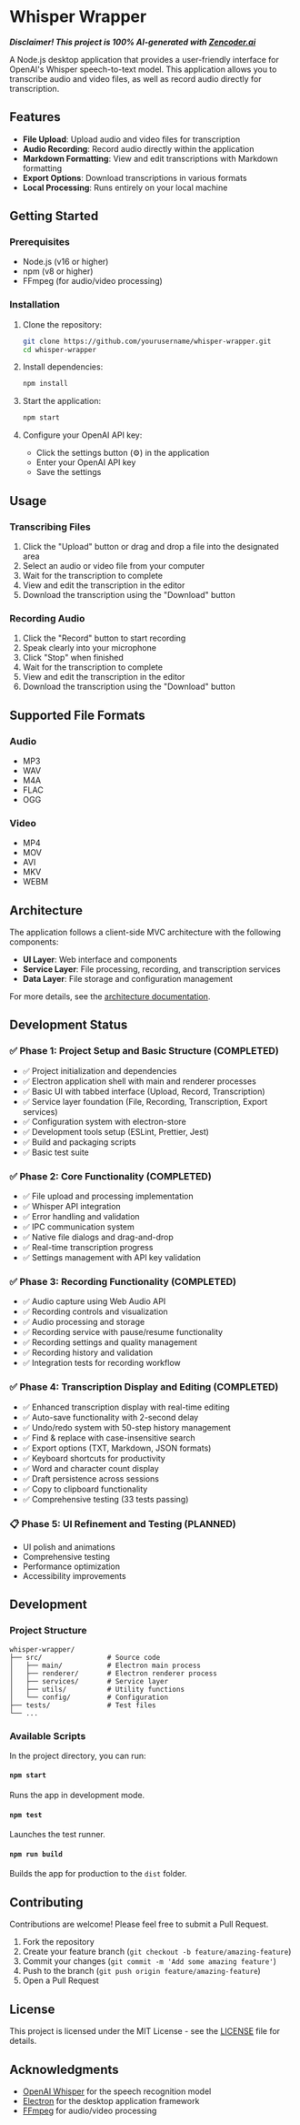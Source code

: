 # Whisper Wrapper
***Disclaimer! This project is 100% AI-generated with [Zencoder.ai](https://zencoder.ai/)***

A Node.js desktop application that provides a user-friendly interface for OpenAI's Whisper speech-to-text model. This application allows you to transcribe audio and video files, as well as record audio directly for transcription.

## Features

- **File Upload**: Upload audio and video files for transcription
- **Audio Recording**: Record audio directly within the application
- **Markdown Formatting**: View and edit transcriptions with Markdown formatting
- **Export Options**: Download transcriptions in various formats
- **Local Processing**: Runs entirely on your local machine

## Getting Started

### Prerequisites

- Node.js (v16 or higher)
- npm (v8 or higher)
- FFmpeg (for audio/video processing)

### Installation

1. Clone the repository:
   ```bash
   git clone https://github.com/yourusername/whisper-wrapper.git
   cd whisper-wrapper
   ```

2. Install dependencies:
   ```bash
   npm install
   ```

3. Start the application:
   ```bash
   npm start
   ```

4. Configure your OpenAI API key:
   - Click the settings button (⚙️) in the application
   - Enter your OpenAI API key
   - Save the settings

## Usage

### Transcribing Files

1. Click the "Upload" button or drag and drop a file into the designated area
2. Select an audio or video file from your computer
3. Wait for the transcription to complete
4. View and edit the transcription in the editor
5. Download the transcription using the "Download" button

### Recording Audio

1. Click the "Record" button to start recording
2. Speak clearly into your microphone
3. Click "Stop" when finished
4. Wait for the transcription to complete
5. View and edit the transcription in the editor
6. Download the transcription using the "Download" button

## Supported File Formats

### Audio
- MP3
- WAV
- M4A
- FLAC
- OGG

### Video
- MP4
- MOV
- AVI
- MKV
- WEBM

## Architecture

The application follows a client-side MVC architecture with the following components:

- **UI Layer**: Web interface and components
- **Service Layer**: File processing, recording, and transcription services
- **Data Layer**: File storage and configuration management

For more details, see the [architecture documentation](./.architecture/whisper-wrapper/).

## Development Status

### ✅ Phase 1: Project Setup and Basic Structure (COMPLETED)
- ✅ Project initialization and dependencies
- ✅ Electron application shell with main and renderer processes
- ✅ Basic UI with tabbed interface (Upload, Record, Transcription)
- ✅ Service layer foundation (File, Recording, Transcription, Export services)
- ✅ Configuration system with electron-store
- ✅ Development tools setup (ESLint, Prettier, Jest)
- ✅ Build and packaging scripts
- ✅ Basic test suite

### ✅ Phase 2: Core Functionality (COMPLETED)
- ✅ File upload and processing implementation
- ✅ Whisper API integration
- ✅ Error handling and validation
- ✅ IPC communication system
- ✅ Native file dialogs and drag-and-drop
- ✅ Real-time transcription progress
- ✅ Settings management with API key validation

### ✅ Phase 3: Recording Functionality (COMPLETED)
- ✅ Audio capture using Web Audio API
- ✅ Recording controls and visualization
- ✅ Audio processing and storage
- ✅ Recording service with pause/resume functionality
- ✅ Recording settings and quality management
- ✅ Recording history and validation
- ✅ Integration tests for recording workflow

### ✅ Phase 4: Transcription Display and Editing (COMPLETED)
- ✅ Enhanced transcription display with real-time editing
- ✅ Auto-save functionality with 2-second delay
- ✅ Undo/redo system with 50-step history management
- ✅ Find & replace with case-insensitive search
- ✅ Export options (TXT, Markdown, JSON formats)
- ✅ Keyboard shortcuts for productivity
- ✅ Word and character count display
- ✅ Draft persistence across sessions
- ✅ Copy to clipboard functionality
- ✅ Comprehensive testing (33 tests passing)

### 📋 Phase 5: UI Refinement and Testing (PLANNED)
- UI polish and animations
- Comprehensive testing
- Performance optimization
- Accessibility improvements

## Development

### Project Structure

```
whisper-wrapper/
├── src/                # Source code
│   ├── main/           # Electron main process
│   ├── renderer/       # Electron renderer process
│   ├── services/       # Service layer
│   ├── utils/          # Utility functions
│   └── config/         # Configuration
├── tests/              # Test files
└── ...
```

### Available Scripts

In the project directory, you can run:

#### `npm start`

Runs the app in development mode.

#### `npm test`

Launches the test runner.

#### `npm run build`

Builds the app for production to the `dist` folder.

## Contributing

Contributions are welcome! Please feel free to submit a Pull Request.

1. Fork the repository
2. Create your feature branch (`git checkout -b feature/amazing-feature`)
3. Commit your changes (`git commit -m 'Add some amazing feature'`)
4. Push to the branch (`git push origin feature/amazing-feature`)
5. Open a Pull Request

## License

This project is licensed under the MIT License - see the [LICENSE](LICENSE) file for details.

## Acknowledgments

- [OpenAI Whisper](https://openai.com/research/whisper) for the speech recognition model
- [Electron](https://www.electronjs.org/) for the desktop application framework
- [FFmpeg](https://ffmpeg.org/) for audio/video processing
